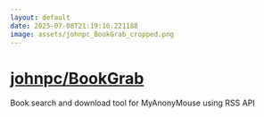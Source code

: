 ```yaml
---
layout: default
date: 2025-07-08T21:19:16.221188
image: assets/johnpc_BookGrab_cropped.png
---
```


# [johnpc/BookGrab](https://github.com/johnpc/BookGrab)

Book search and download tool for MyAnonyMouse using RSS API
